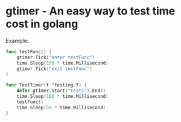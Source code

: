 # gtimer - An easy way to test time cost in golang

Example:

```go
func testFunc() {
	gtimer.Tick("enter testFunc")
	time.Sleep(150 * time.Millisecond)
	gtimer.Tick("exit testFunc")
}

func TestTimer(t *testing.T) {
	defer gtimer.Start("test1").End()
	time.Sleep(100 * time.Millisecond)
	testFunc()
	time.Sleep(50 * time.Millisecond)
}
```
